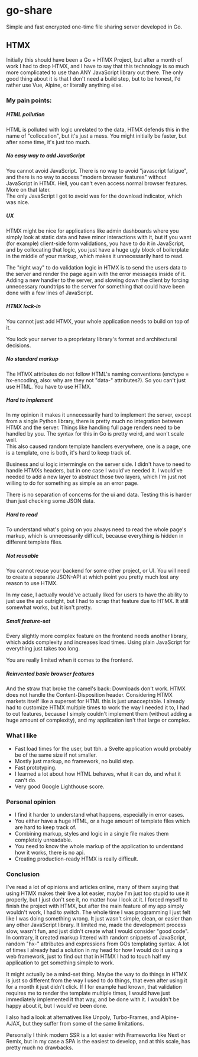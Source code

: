 # go-share

Simple and fast encrypted one-time file sharing server developed in Go. 

## HTMX

Initially this should have been a Go + HTMX Project, but after a month of work I had
to drop HTMX, and I have to say that this technology is so much more complicated to use
than ANY JavaScript library out there. The only good thing about it is that I don't need a
build step, but to be honest, I'd rather use Vue, Alpine, or literally anything else.

### My pain points:

##### HTML pollution

HTML is polluted with logic unrelated to the data, HTMX defends this in the name of
"collocation", but it's just a mess. You might initially be faster, but after some time,
it's just too much.

##### No easy way to add JavaScript

You cannot avoid JavaScript. There is no way to avoid "javascript fatigue", and there is
no way to access "modern browser features" without JavaScript in HTMX. Hell, you can't
even access normal browser features. More on that later.  
The only JavaScript I got to avoid was for the download indicator, which was nice.

##### UX

HTMX might be nice for applications like admin dashboards where you simply look at static
data and have minor interactions with it, but if you want (for example) client-side form
validations, you have to do it in JavaScript, and by collocating that logic, you just have
a huge ugly block of boilerplate in the middle of your markup, which makes it
unnecessarily hard to read.

The "right way" to do validation logic in HTMX is to send the users data to the server
and render the page again with the error messages inside of it. Adding a new handler to
the server, and slowing down the client by forcing unnecessary roundtrips to the server
for something that could have been done with a few lines of JavaScript.

##### HTMX lock-in

You cannot just add HTMX, your whole application needs to build on top of it.

You lock your server to a proprietary library's format and architectural decisions.

##### No standard markup

The HTMX attributes do not follow HTML's naming conventions (enctype = hx-encoding,
also: why are they not "data-" attributes?). So you can't just use HTML. You have to use
HTMX.

##### Hard to implement

In my opinion it makes it unnecessarily hard to implement the server, except from a
single Python library, there is pretty much no integration between HTMX and the server.
Things like handling full page renders need to be handled by you. The syntax for this in
Go is pretty weird, and won't scale well.  
This also caused random template handlers everywhere, one is a page, one is a template,
one is both, it's hard to keep track of.

Business and ui logic intermingle on the server side. I didn't have to need to handle
HTMXs headers, but in one case I would've needed it. I would've needed to add a new layer
to abstract those two layers, which I'm just not willing to do for something as simple as
an error page.

There is no separation of concerns for the ui and data. Testing this is harder than just
checking some JSON data.

##### Hard to read

To understand what's going on you always need to read the whole page's markup, which is
unnecessarily difficult, because everything is hidden in different template files.

##### Not reusable

You cannot reuse your backend for some other project, or UI. You will need to create a
separate JSON-API at which point you pretty much lost any reason to use HTMX.

In my case, I actually would've actually liked for users to have the ability to just use
the api outright, but I had to scrap that feature due to HTMX. It still somewhat works,
but it isn't pretty.

##### Small feature-set

Every slightly more complex feature on the frontend needs another library, which adds
complexity and increases load times. Using plain JavaScript for everything just takes too
long.

You are really limited when it comes to the frontend.

##### Reinvented basic browser features

And the straw that broke the camel's back: Downloads don't work. HTMX does not handle
the Content-Disposition header. Considering HTMX markets itself like a superset for HTML
this is just unacceptable. I already had to customize HTMX multiple times to work the way
I needed it to, I had to cut features, because I simply couldn't implement them (without
adding a huge amount of complexity), and my application isn't that large or complex.

### What I like

- Fast load times for the user, but tbh. a Svelte application would probably be of the
  same size if not smaller.
- Mostly just markup, no framework, no build step.
- Fast prototyping.
- I learned a lot about how HTML behaves, what it can do, and what it can't do.
- Very good Google Lighthouse score.

### Personal opinion

- I find it harder to understand what happens, especially in error cases. 
- You either have a huge HTML, or a huge amount of template files which are hard to keep
track of.
- Combining markup, styles and logic in a single file makes them completely unreadable.
- You need to know the whole markup of the application to understand how it works, there
is no api.
- Creating production-ready HTMX is really difficult.

### Conclusion

I've read a lot of opinions and articles online, many of them saying that using HTMX makes
their live a lot easier, maybe I'm just too stupid to use it properly, but I just don't
see it, no matter how I look at it. I forced myself to finish the project with HTMX, but
after the main feature of my app simply wouldn't work, I had to switch. The whole time I
was programming I just felt like I was doing something wrong. It just wasn't simple,
clean, or easier than any other JavaScript library. It limited me, made the development
process slow, wasn't fun, and just didn't create what I would consider "good code". In
contrary, it created markup littered with random snippets of JavaScript, random "hx-"
attributes and expressions from GOs templating syntax.
A lot of times I already had a solution in my head for how I would do it using a web
framework, just to find out that in HTMX I had to touch half my application to get
something simple to work.

It might actually be a mind-set thing. Maybe the way to do things in HTMX is just so
different from the way I used to do things, that even after using it for a month it just
didn't click. If I for example had known, that validation requires me to render the
template multiple times, I would have just immediately implemented it that way, and be
done with it.
I wouldn't be happy about it, but I would've been done.

I also had a look at alternatives like Unpoly, Turbo-Frames, and Alpine-AJAX, but they
suffer from some of the same limitations.

Personally I think modern SSR is a lot easier with Frameworks like Next or Remix, but in
my case a SPA is the easiest to develop, and at this scale, has pretty much no drawbacks.

